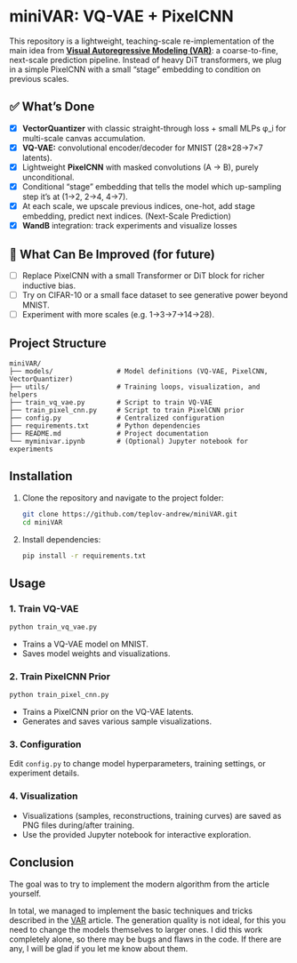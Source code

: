 # miniVAR: VQ-VAE + PixelCNN

This repository is a lightweight, teaching-scale re-implementation of the main idea from [**Visual Autoregressive Modeling (VAR)**](https://arxiv.org/abs/2404.02905): a coarse-to-fine, next-scale prediction pipeline. Instead of heavy DiT transformers, we plug in a simple PixelCNN with a small “stage” embedding to condition on previous scales.


<!-- ## Features
- **VQ-VAE**: Discrete latent representation learning for images
- **PixelCNN**: Powerful autoregressive prior over VQ-VAE latents
- **Multi-scale training**: Support for hierarchical latent structures
- **WandB integration**: Track experiments and visualize losses
- **Visualization tools**: Sample generation, reconstructions, and training curves
- **Configurable**: All hyperparameters and model settings in `config.py` -->

## ✅ What’s Done
- [x] **VectorQuantizer** with classic straight-through loss + small MLPs φ_i for multi-scale canvas accumulation.
- [x] **VQ-VAE:** convolutional encoder/decoder for MNIST (28×28→7×7 latents).
- [x] Lightweight **PixelCNN** with masked convolutions (A → B), purely unconditional.
- [x] Conditional “stage” embedding that tells the model which up-sampling step it’s at (1→2, 2→4, 4→7).
- [x] At each scale, we upscale previous indices, one-hot, add stage embedding, predict next indices. (Next-Scale Prediction)
- [x] **WandB** integration: track experiments and visualize losses

## 🔧 What Can Be Improved (for future)
- [ ] Replace PixelCNN with a small Transformer or DiT block for richer inductive bias.
- [ ] Try on CIFAR-10 or a small face dataset to see generative power beyond MNIST.
- [ ] Experiment with more scales (e.g. 1→3→7→14→28).
 
## Project Structure
```
miniVAR/
├── models/                # Model definitions (VQ-VAE, PixelCNN, VectorQuantizer)
├── utils/                 # Training loops, visualization, and helpers
├── train_vq_vae.py        # Script to train VQ-VAE
├── train_pixel_cnn.py     # Script to train PixelCNN prior
├── config.py              # Centralized configuration
├── requirements.txt       # Python dependencies
├── README.md              # Project documentation
└── myminivar.ipynb        # (Optional) Jupyter notebook for experiments
```

## Installation
1. Clone the repository and navigate to the project folder:
   ```sh
   git clone https://github.com/teplov-andrew/miniVAR.git
   cd miniVAR
   ```
2. Install dependencies:
   ```sh
   pip install -r requirements.txt
   ```

## Usage
### 1. Train VQ-VAE
```sh
python train_vq_vae.py
```
- Trains a VQ-VAE model on MNIST.
- Saves model weights and visualizations.

### 2. Train PixelCNN Prior
```sh
python train_pixel_cnn.py
```
- Trains a PixelCNN prior on the VQ-VAE latents.
- Generates and saves various sample visualizations.

### 3. Configuration
Edit `config.py` to change model hyperparameters, training settings, or experiment details.

### 4. Visualization
- Visualizations (samples, reconstructions, training curves) are saved as PNG files during/after training.
- Use the provided Jupyter notebook for interactive exploration.


## Conclusion 
The goal was to try to implement the modern algorithm from the article yourself.  

In total, we managed to implement the basic techniques and tricks described in the [VAR](https://arxiv.org/abs/2404.02905) article. The generation quality is not ideal, for this you need to change the models themselves to larger ones. I did this work completely alone, so there may be bugs and flaws in the code. If there are any, I will be glad if you let me know about them.